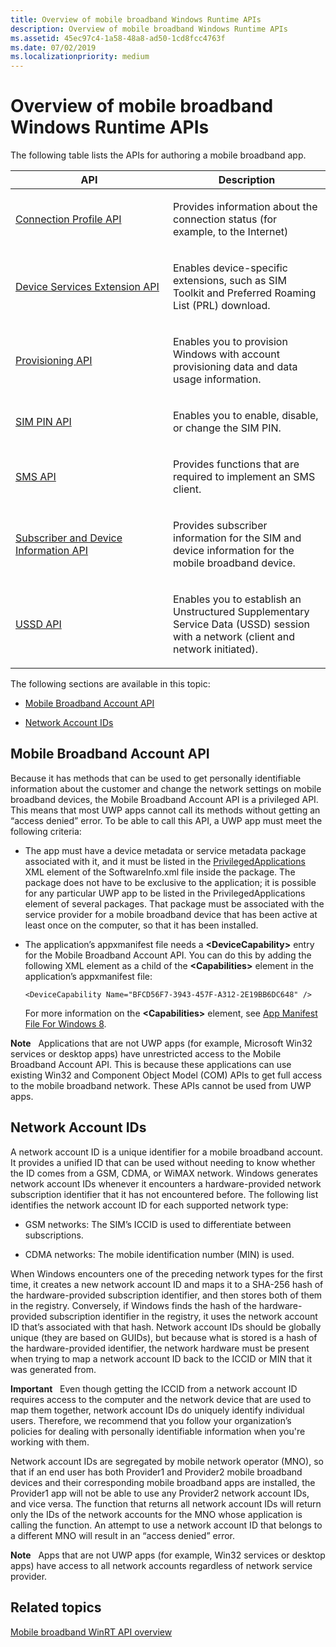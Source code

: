 ```yaml
---
title: Overview of mobile broadband Windows Runtime APIs
description: Overview of mobile broadband Windows Runtime APIs
ms.assetid: 45ec97c4-1a58-48a8-ad50-1cd8fcc4763f
ms.date: 07/02/2019
ms.localizationpriority: medium
---
```


# Overview of mobile broadband Windows Runtime APIs


The following table lists the APIs for authoring a mobile broadband app.

<table>
<colgroup>
<col width="50%" />
<col width="50%" />
</colgroup>
<thead>
<tr class="header">
<th>API</th>
<th>Description</th>
</tr>
</thead>
<tbody>
<tr class="odd">
<td><p><a href="connection-profile-api.md" data-raw-source="[Connection Profile API](connection-profile-api.md)">Connection Profile API</a></p></td>
<td><p>Provides information about the connection status (for example, to the Internet)</p></td>
</tr>
<tr class="even">
<td><p><a href="device-services-extension-api.md" data-raw-source="[Device Services Extension API](device-services-extension-api.md)">Device Services Extension API</a></p></td>
<td><p>Enables device-specific extensions, such as SIM Toolkit and Preferred Roaming List (PRL) download.</p></td>
</tr>
<tr class="odd">
<td><p><a href="provisioning-api.md" data-raw-source="[Provisioning API](provisioning-api.md)">Provisioning API</a></p></td>
<td><p>Enables you to provision Windows with account provisioning data and data usage information.</p></td>
</tr>
<tr class="even">
<td><p><a href="sim-pin-api.md" data-raw-source="[SIM PIN API](sim-pin-api.md)">SIM PIN API</a></p></td>
<td><p>Enables you to enable, disable, or change the SIM PIN.</p></td>
</tr>
<tr class="odd">
<td><p><a href="sms-api.md" data-raw-source="[SMS API](sms-api.md)">SMS API</a></p></td>
<td><p>Provides functions that are required to implement an SMS client.</p></td>
</tr>
<tr class="even">
<td><p><a href="subscriber-and-device-information-api.md" data-raw-source="[Subscriber and Device Information API](subscriber-and-device-information-api.md)">Subscriber and Device Information API</a></p></td>
<td><p>Provides subscriber information for the SIM and device information for the mobile broadband device.</p></td>
</tr>
<tr class="odd">
<td><p><a href="ussd-api.md" data-raw-source="[USSD API](ussd-api.md)">USSD API</a></p></td>
<td><p>Enables you to establish an Unstructured Supplementary Service Data (USSD) session with a network (client and network initiated).</p></td>
</tr>
</tbody>
</table>

 

The following sections are available in this topic:

-   [Mobile Broadband Account API](#mbacctapi)

-   [Network Account IDs](#netid)

## <span id="mbacctapi"></span><span id="MBACCTAPI"></span>Mobile Broadband Account API


Because it has methods that can be used to get personally identifiable information about the customer and change the network settings on mobile broadband devices, the Mobile Broadband Account API is a privileged API. This means that most UWP apps cannot call its methods without getting an “access denied” error. To be able to call this API, a UWP app must meet the following criteria:

-   The app must have a device metadata or service metadata package associated with it, and it must be listed in the [PrivilegedApplications](privilegedapplications.md) XML element of the SoftwareInfo.xml file inside the package. The package does not have to be exclusive to the application; it is possible for any particular UWP app to be listed in the PrivilegedApplications element of several packages. That package must be associated with the service provider for a mobile broadband device that has been active at least once on the computer, so that it has been installed.

-   The application’s appxmanifest file needs a **&lt;DeviceCapability&gt;** entry for the Mobile Broadband Account API. You can do this by adding the following XML element as a child of the **&lt;Capabilities&gt;** element in the application’s appxmanifest file:

    ``` syntax
    <DeviceCapability Name="BFCD56F7-3943-457F-A312-2E19BB6DC648" />
    ```

    For more information on the **&lt;Capabilities&gt;** element, see [App Manifest File For Windows 8](/previous-versions/windows/apps/ff769509(v=vs.105)).

**Note**  
Applications that are not UWP apps (for example, Microsoft Win32 services or desktop apps) have unrestricted access to the Mobile Broadband Account API. This is because these applications can use existing Win32 and Component Object Model (COM) APIs to get full access to the mobile broadband network. These APIs cannot be used from UWP apps.

 

## <span id="netid"></span><span id="NETID"></span>Network Account IDs


A network account ID is a unique identifier for a mobile broadband account. It provides a unified ID that can be used without needing to know whether the ID comes from a GSM, CDMA, or WiMAX network. Windows generates network account IDs whenever it encounters a hardware-provided network subscription identifier that it has not encountered before. The following list identifies the network account ID for each supported network type:

-   GSM networks: The SIM’s ICCID is used to differentiate between subscriptions.

-   CDMA networks: The mobile identification number (MIN) is used.

When Windows encounters one of the preceding network types for the first time, it creates a new network account ID and maps it to a SHA-256 hash of the hardware-provided subscription identifier, and then stores both of them in the registry. Conversely, if Windows finds the hash of the hardware-provided subscription identifier in the registry, it uses the network account ID that’s associated with that hash. Network account IDs should be globally unique (they are based on GUIDs), but because what is stored is a hash of the hardware-provided identifier, the network hardware must be present when trying to map a network account ID back to the ICCID or MIN that it was generated from.

**Important**  
Even though getting the ICCID from a network account ID requires access to the computer and the network device that are used to map them together, network account IDs do uniquely identify individual users. Therefore, we recommend that you follow your organization’s policies for dealing with personally identifiable information when you're working with them.

 

Network account IDs are segregated by mobile network operator (MNO), so that if an end user has both Provider1 and Provider2 mobile broadband devices and their corresponding mobile broadband apps are installed, the Provider1 app will not be able to use any Provider2 network account IDs, and vice versa. The function that returns all network account IDs will return only the IDs of the network accounts for the MNO whose application is calling the function. An attempt to use a network account ID that belongs to a different MNO will result in an “access denied” error.

**Note**  
Apps that are not UWP apps (for example, Win32 services or desktop apps) have access to all network accounts regardless of network service provider.

 

## <span id="related_topics"></span>Related topics


[Mobile broadband WinRT API overview](list-of-mobile-broadband-windows-runtime-apis.md)

 

